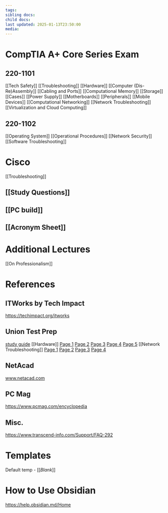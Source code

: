 ```yaml
---
tags: 
sibling docs: 
child docs: 
last updated: 2025-01-13T23:50:00
media:
---
```

# CompTIA A+ Core Series Exam
## 220-1101
[[Tech Safety]]
	[[Troubleshooting]]
[[Hardware]]
	[[Computer (Dis-Re)Assembly]]
	[[Cabling and Ports]]
	[[Computational Memory]]
	[[Storage]]
	[[Cases]]
	[[Power Supply]]
	[[Motherboards]]
	[[Peripherals]]
	[[Mobile Devices]]
[[Computational Networking]]
	[[Network Troubleshooting]]
	[[Virtualization and Cloud Computing]]

## 220-1102
[[Operating System]]
[[Operational Procedures]]
[[Network Security]]
[[Software Troubleshooting]]

# Cisco
[[Troubleshooting]]
## [[Study Questions]]
## [[PC build]]

## [[Acronym Sheet]]

# Additional Lectures
[[On Professionalism]]

# References
## ITWorks by Tech Impact
https://techimpact.org/itworks

## Union Test Prep
[study guide](https://uniontestprep.com/comptia-a-core-series-exam/study-guide)
[[Hardware]]
	[Page 1](https://uniontestprep.com/comptia-a-core-series-exam/study-guide/220-1101-hardware/pages/1)
	[Page 2](https://uniontestprep.com/comptia-a-core-series-exam/study-guide/220-1101-hardware/pages/2)
	[Page 3](https://uniontestprep.com/comptia-a-core-series-exam/study-guide/220-1101-hardware/pages/3)
	[Page 4](https://uniontestprep.com/comptia-a-core-series-exam/study-guide/220-1101-hardware/pages/4)
	[Page 5](https://uniontestprep.com/comptia-a-core-series-exam/study-guide/220-1101-hardware/pages/5)
[[Network Troubleshooting]]
	[Page 1](https://uniontestprep.com/comptia-a-core-series-exam/study-guide/220-1101-hardware-and-network-troubleshooting/pages/1)
	[Page 2](https://uniontestprep.com/comptia-a-core-series-exam/study-guide/220-1101-hardware-and-network-troubleshooting/pages/2)
	[Page 3](https://uniontestprep.com/comptia-a-core-series-exam/study-guide/220-1101-hardware-and-network-troubleshooting/pages/3)
	[Page 4](https://uniontestprep.com/comptia-a-core-series-exam/study-guide/220-1101-hardware-and-network-troubleshooting/pages/4)

## NetAcad
www.netacad.com

## PC Mag
https://www.pcmag.com/encyclopedia

## Misc.
https://www.transcend-info.com/Support/FAQ-292

# Templates
Default temp - [[_Blank_]]

# How to Use Obsidian
https://help.obsidian.md/Home
